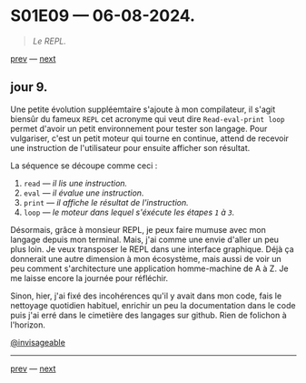 # S01E09 — 06-08-2024.

> *Le REPL.*

[prev](S01E08-05-08-2024.md) — [next](S01E01-29-07-2024.md)

## jour 9.

Une petite évolution suppléemtaire s'ajoute à mon compilateur, il s'agit biensûr du fameux `REPL` cet acronyme qui veut dire `Read-eval-print loop` permet d'avoir un petit environnement pour tester son langage. Pour vulgariser, c'est un petit moteur qui tourne en continue, attend de recevoir une instruction de l'utilisateur pour ensuite afficher son résultat.   

La séquence se découpe comme ceci :

1. `read` — *il lis une instruction.*
2. `eval` — *il évalue une instruction.*
3. `print` — *il affiche le résultat de l'instruction.*
4. `loop` — *le moteur dans lequel s'éxécute les étapes `1` à `3`.*

Désormais, grâce à monsieur REPL, je peux faire mumuse avec mon langage depuis mon terminal. Mais, j'ai comme une envie d'aller un peu plus loin. Je veux transposer le REPL dans une interface graphique. Déjà ça donnerait une autre dimension à mon écosystème, mais aussi de voir un peu comment s'architecture une application homme-machine de A à Z. Je me laisse encore la journée pour réfléchir.    

Sinon, hier, j'ai fixé des incohérences qu'il y avait dans mon code, fais le nettoyage quotidien habituel, enrichir un peu la documentation dans le code puis j'ai erré dans le cimetière des langages sur github. Rien de folichon à l'horizon.    

[@invisageable](https://twitter.com/invisageable)   

---

[prev](S01E08-05-08-2024.md) — [next](S01E01-29-07-2024.md)
